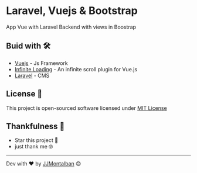 # Laravel, Vuejs & Bootstrap

App Vue with Laravel Backend with views in Boostrap

## Buid with 🛠️

* [Vuejs](https://github.com/vuejs/vue) - Js Framework
* [Infinite Loading](https://www.npmjs.com/package/vue-infinite-loading) - An infinite scroll plugin for Vue.js
* [Laravel](https://laravel.com/) - CMS


## License 📄

This project is open-sourced software licensed under [MIT License](https://opensource.org/licenses/MIT)


## Thankfulness 🎁

* Star this project 📢 
* just thank me 🤓



---
Dev with ❤️ by [JJMontalban](https://jjmontalban.github.io) 😊
